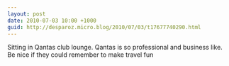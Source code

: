 ```yaml
---
layout: post
date: 2010-07-03 10:00 +1000
guid: http://desparoz.micro.blog/2010/07/03/t17677740290.html
---
```

Sitting in Qantas club lounge. Qantas is so professional and business like. Be nice if they could remember to make travel fun

